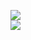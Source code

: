 [![](https://img.shields.io/badge/Made%20With-Github%20Spray-lightgrey.svg?style=for-the-badge&logo=github)](https://github.com/Annihil/github-spray#457)  
[![](https://i.imgur.com/2DrTn0Z.gif)](https://github.com/Annihil/github-spray)